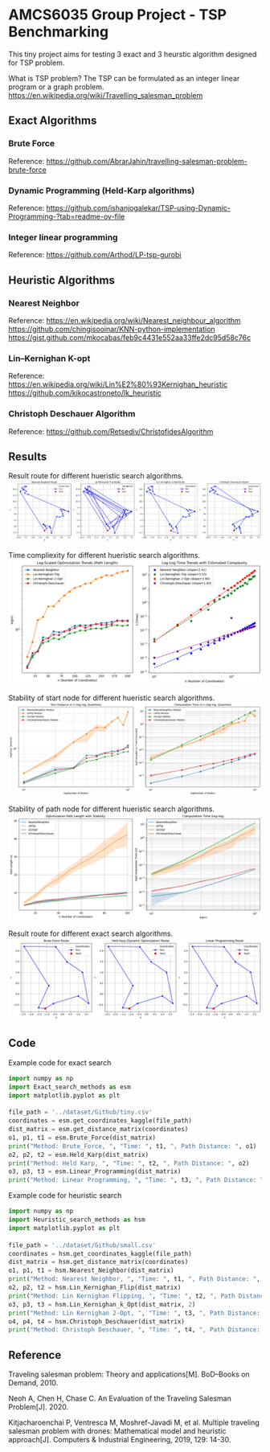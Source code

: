 # AMCS6035 Group Project - TSP Benchmarking

This tiny project aims for testing 3 exact and 3 heurstic algorithm designed for TSP problem.

What is TSP problem?
The TSP can be formulated as an integer linear program or a graph problem.
https://en.wikipedia.org/wiki/Travelling_salesman_problem


## Exact Algorithms
### Brute Force

Reference: https://github.com/AbrarJahin/travelling-salesman-problem-brute-force


### Dynamic Programming (Held-Karp algorithms)

Reference: https://github.com/ishanjogalekar/TSP-using-Dynamic-Programming-?tab=readme-ov-file

### Integer linear programming

Reference: https://github.com/Arthod/LP-tsp-gurobi 

## Heuristic Algorithms
### Nearest Neighbor

Reference: 
https://en.wikipedia.org/wiki/Nearest_neighbour_algorithm
https://github.com/chingisooinar/KNN-python-implementation
https://gist.github.com/mkocabas/feb9c4431e552aa33ffe2dc95d58c76c

### Lin–Kernighan K-opt

Reference: https://en.wikipedia.org/wiki/Lin%E2%80%93Kernighan_heuristic
https://github.com/kikocastroneto/lk_heuristic

### Christoph Deschauer Algorithm

Reference: https://github.com/Retsediv/ChristofidesAlgorithm

## Results

Result route for different hueristic search algorithms.
![route](/fig/heuristic.route.png)

Time compliexity for different hueristic search algorithms.
![compliexity](/fig/heuristic.timecomplexity2.png)

Stability of start node for different hueristic search algorithms.
![startnode](/fig/heuristic.stability.randomstart.png)

Stability of path node for different hueristic search algorithms.
![pathnode](/fig/heuristic.stability.randomnodes.png)

Result route for different exact search algorithms.
![route](/fig/exact.route.png)

## Code

Example code for exact search
```python
import numpy as np
import Exact_search_methods as esm
import matplotlib.pyplot as plt

file_path = '../dataset/Github/tiny.csv'
coordinates = esm.get_coordinates_kaggle(file_path)
dist_matrix = esm.get_distance_matrix(coordinates)
o1, p1, t1 = esm.Brute_Force(dist_matrix)
print("Method: Brute_Force, ", "Time: ", t1, ", Path Distance: ", o1)
o2, p2, t2 = esm.Held_Karp(dist_matrix)
print("Method: Held Karp, ", "Time: ", t2, ", Path Distance: ", o2)
o3, p3, t3 = esm.Linear_Programming(dist_matrix)
print("Method: Linear Programming, ", "Time: ", t3, ", Path Distance: ", o3)
```

Example code for heuristic search
```python
import numpy as np
import Heuristic_search_methods as hsm
import matplotlib.pyplot as plt

file_path = '../dataset/Github/small.csv'
coordinates = hsm.get_coordinates_kaggle(file_path)
dist_matrix = hsm.get_distance_matrix(coordinates)
o1, p1, t1 = hsm.Nearest_Neighbor(dist_matrix)
print("Method: Nearest Neighbor, ", "Time: ", t1, ", Path Distance: ", o1)
o2, p2, t2 = hsm.Lin_Kernighan_Flip(dist_matrix)
print("Method: Lin Kernighan Flipping, ", "Time: ", t2, ", Path Distance: ", o2)
o3, p3, t3 = hsm.Lin_Kernighan_k_Opt(dist_matrix, 2)
print("Method: Lin Kernighan 2-Opt, ", "Time: ", t3, ", Path Distance: ", o3)
o4, p4, t4 = hsm.Christoph_Deschauer(dist_matrix)
print("Method: Christoph Deschauer, ", "Time: ", t4, ", Path Distance: ", o4)
```

## Reference
Traveling salesman problem: Theory and applications[M]. BoD–Books on Demand, 2010.

Neoh A, Chen H, Chase C. An Evaluation of the Traveling Salesman Problem[J]. 2020.

Kitjacharoenchai P, Ventresca M, Moshref-Javadi M, et al. Multiple traveling salesman problem with drones: Mathematical model and heuristic approach[J]. Computers & Industrial Engineering, 2019, 129: 14-30.
